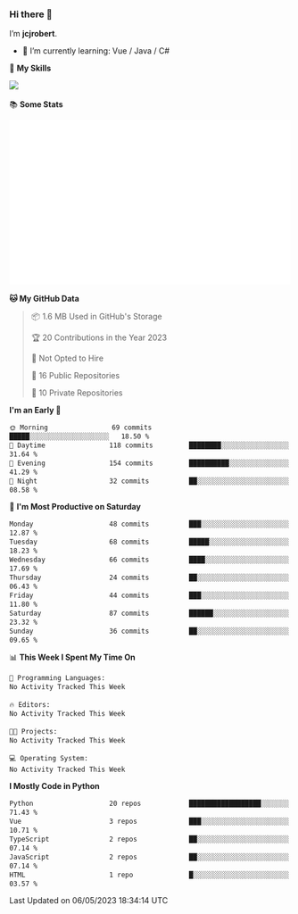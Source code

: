 ### Hi there 👋

I’m **jcjrobert**.

- 🌱 I’m currently learning: Vue / Java / C#

🌟 **My Skills**

![](https://img.shields.io/badge/-Python-3e74a2?style=flat-square&logo=Python&logoColor=fff)

📚 **Some Stats**

![](https://github.com/jcjrobert/github-stats/blob/master/generated/overview.svg)

<!--START_SECTION:waka-->
**🐱 My GitHub Data** 

> 📦 1.6 MB Used in GitHub's Storage 
 > 
> 🏆 20 Contributions in the Year 2023
 > 
> 🚫 Not Opted to Hire
 > 
> 📜 16 Public Repositories 
 > 
> 🔑 10 Private Repositories 
 > 
**I'm an Early 🐤** 

```text
🌞 Morning                69 commits          █████░░░░░░░░░░░░░░░░░░░░   18.50 % 
🌆 Daytime                118 commits         ████████░░░░░░░░░░░░░░░░░   31.64 % 
🌃 Evening                154 commits         ██████████░░░░░░░░░░░░░░░   41.29 % 
🌙 Night                  32 commits          ██░░░░░░░░░░░░░░░░░░░░░░░   08.58 % 
```
📅 **I'm Most Productive on Saturday** 

```text
Monday                   48 commits          ███░░░░░░░░░░░░░░░░░░░░░░   12.87 % 
Tuesday                  68 commits          █████░░░░░░░░░░░░░░░░░░░░   18.23 % 
Wednesday                66 commits          ████░░░░░░░░░░░░░░░░░░░░░   17.69 % 
Thursday                 24 commits          ██░░░░░░░░░░░░░░░░░░░░░░░   06.43 % 
Friday                   44 commits          ███░░░░░░░░░░░░░░░░░░░░░░   11.80 % 
Saturday                 87 commits          ██████░░░░░░░░░░░░░░░░░░░   23.32 % 
Sunday                   36 commits          ██░░░░░░░░░░░░░░░░░░░░░░░   09.65 % 
```


📊 **This Week I Spent My Time On** 

```text
💬 Programming Languages: 
No Activity Tracked This Week

🔥 Editors: 
No Activity Tracked This Week

🐱‍💻 Projects: 
No Activity Tracked This Week

💻 Operating System: 
No Activity Tracked This Week
```

**I Mostly Code in Python** 

```text
Python                   20 repos            ██████████████████░░░░░░░   71.43 % 
Vue                      3 repos             ███░░░░░░░░░░░░░░░░░░░░░░   10.71 % 
TypeScript               2 repos             ██░░░░░░░░░░░░░░░░░░░░░░░   07.14 % 
JavaScript               2 repos             ██░░░░░░░░░░░░░░░░░░░░░░░   07.14 % 
HTML                     1 repo              █░░░░░░░░░░░░░░░░░░░░░░░░   03.57 % 
```




 Last Updated on 06/05/2023 18:34:14 UTC
<!--END_SECTION:waka-->

